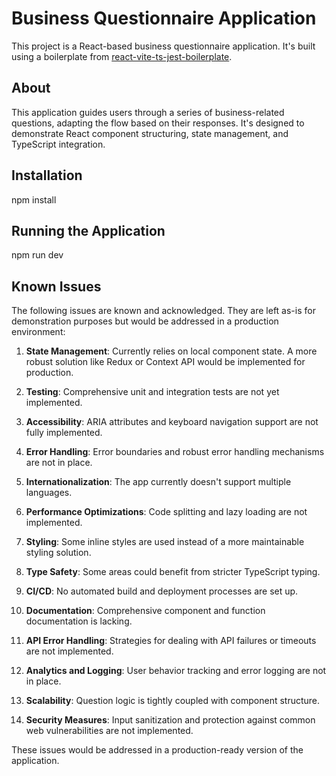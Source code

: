 # Business Questionnaire Application

This project is a React-based business questionnaire application. It's built using a boilerplate from [react-vite-ts-jest-boilerplate](https://github.com/solarmia/react-vite-ts-jest-boilerplate).

## About

This application guides users through a series of business-related questions, adapting the flow based on their responses. It's designed to demonstrate React component structuring, state management, and TypeScript integration.

## Installation
npm install

## Running the Application
npm run dev

## Known Issues

The following issues are known and acknowledged. They are left as-is for demonstration purposes but would be addressed in a production environment:

1. **State Management**: Currently relies on local component state. A more robust solution like Redux or Context API would be implemented for production.

2. **Testing**: Comprehensive unit and integration tests are not yet implemented.

3. **Accessibility**: ARIA attributes and keyboard navigation support are not fully implemented.

4. **Error Handling**: Error boundaries and robust error handling mechanisms are not in place.

5. **Internationalization**: The app currently doesn't support multiple languages.

6. **Performance Optimizations**: Code splitting and lazy loading are not implemented.

7. **Styling**: Some inline styles are used instead of a more maintainable styling solution.

8. **Type Safety**: Some areas could benefit from stricter TypeScript typing.

9. **CI/CD**: No automated build and deployment processes are set up.

10. **Documentation**: Comprehensive component and function documentation is lacking.

11. **API Error Handling**: Strategies for dealing with API failures or timeouts are not implemented.

12. **Analytics and Logging**: User behavior tracking and error logging are not in place.

13. **Scalability**: Question logic is tightly coupled with component structure.

14. **Security Measures**: Input sanitization and protection against common web vulnerabilities are not implemented.

These issues would be addressed in a production-ready version of the application.
